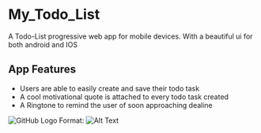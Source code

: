 # My_Todo_List
A Todo-List progressive web app for mobile devices. With a beautiful ui for both android and IOS
## App Features
  * Users are able to easily create  and save their todo task
  * A cool motivational quote is attached to every todo task created
  * A Ringtone to remind the user of soon approaching dealine
  
 ![GitHub Logo](/images/logo.png)
Format: ![Alt Text](https://drive.google.com/file/d/1V2jQ4vPEE-VWI-bKR7E24q6rrau7HXI8/view?usp=sharing)
